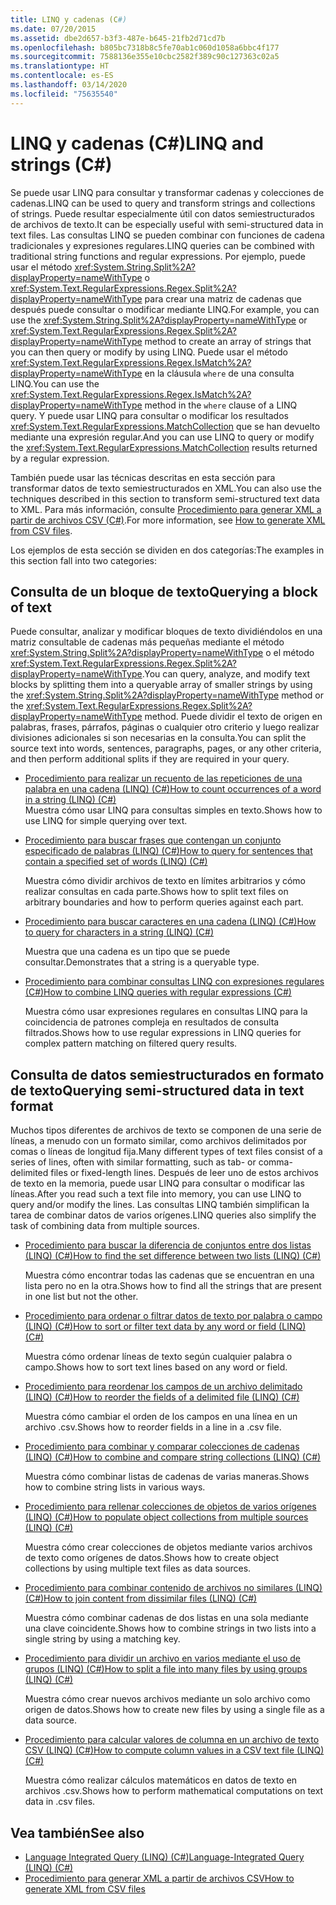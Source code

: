 ```yaml
---
title: LINQ y cadenas (C#)
ms.date: 07/20/2015
ms.assetid: dbe2d657-b3f3-487e-b645-21fb2d71cd7b
ms.openlocfilehash: b805bc7318b8c5fe70ab1c060d1058a6bbc4f177
ms.sourcegitcommit: 7588136e355e10cbc2582f389c90c127363c02a5
ms.translationtype: HT
ms.contentlocale: es-ES
ms.lasthandoff: 03/14/2020
ms.locfileid: "75635540"
---
```

# <a name="linq-and-strings-c"></a><span data-ttu-id="1ba28-102">LINQ y cadenas (C#)</span><span class="sxs-lookup"><span data-stu-id="1ba28-102">LINQ and strings (C#)</span></span>

<span data-ttu-id="1ba28-103">Se puede usar LINQ para consultar y transformar cadenas y colecciones de cadenas.</span><span class="sxs-lookup"><span data-stu-id="1ba28-103">LINQ can be used to query and transform strings and collections of strings.</span></span> <span data-ttu-id="1ba28-104">Puede resultar especialmente útil con datos semiestructurados de archivos de texto.</span><span class="sxs-lookup"><span data-stu-id="1ba28-104">It can be especially useful with semi-structured data in text files.</span></span> <span data-ttu-id="1ba28-105">Las consultas LINQ se pueden combinar con funciones de cadena tradicionales y expresiones regulares.</span><span class="sxs-lookup"><span data-stu-id="1ba28-105">LINQ queries can be combined with traditional string functions and regular expressions.</span></span> <span data-ttu-id="1ba28-106">Por ejemplo, puede usar el método <xref:System.String.Split%2A?displayProperty=nameWithType> o <xref:System.Text.RegularExpressions.Regex.Split%2A?displayProperty=nameWithType> para crear una matriz de cadenas que después puede consultar o modificar mediante LINQ.</span><span class="sxs-lookup"><span data-stu-id="1ba28-106">For example, you can use the <xref:System.String.Split%2A?displayProperty=nameWithType> or <xref:System.Text.RegularExpressions.Regex.Split%2A?displayProperty=nameWithType> method to create an array of strings that you can then query or modify by using LINQ.</span></span> <span data-ttu-id="1ba28-107">Puede usar el método <xref:System.Text.RegularExpressions.Regex.IsMatch%2A?displayProperty=nameWithType> en la cláusula `where` de una consulta LINQ.</span><span class="sxs-lookup"><span data-stu-id="1ba28-107">You can use the <xref:System.Text.RegularExpressions.Regex.IsMatch%2A?displayProperty=nameWithType> method in the `where` clause of a LINQ query.</span></span> <span data-ttu-id="1ba28-108">Y puede usar LINQ para consultar o modificar los resultados <xref:System.Text.RegularExpressions.MatchCollection> que se han devuelto mediante una expresión regular.</span><span class="sxs-lookup"><span data-stu-id="1ba28-108">And you can use LINQ to query or modify the <xref:System.Text.RegularExpressions.MatchCollection> results returned by a regular expression.</span></span>

<span data-ttu-id="1ba28-109">También puede usar las técnicas descritas en esta sección para transformar datos de texto semiestructurados en XML.</span><span class="sxs-lookup"><span data-stu-id="1ba28-109">You can also use the techniques described in this section to transform semi-structured text data to XML.</span></span> <span data-ttu-id="1ba28-110">Para más información, consulte [Procedimiento para generar XML a partir de archivos CSV (C#)](how-to-generate-xml-from-csv-files.md).</span><span class="sxs-lookup"><span data-stu-id="1ba28-110">For more information, see [How to generate XML from CSV files](how-to-generate-xml-from-csv-files.md).</span></span>

<span data-ttu-id="1ba28-111">Los ejemplos de esta sección se dividen en dos categorías:</span><span class="sxs-lookup"><span data-stu-id="1ba28-111">The examples in this section fall into two categories:</span></span>

## <a name="querying-a-block-of-text"></a><span data-ttu-id="1ba28-112">Consulta de un bloque de texto</span><span class="sxs-lookup"><span data-stu-id="1ba28-112">Querying a block of text</span></span>

<span data-ttu-id="1ba28-113">Puede consultar, analizar y modificar bloques de texto dividiéndolos en una matriz consultable de cadenas más pequeñas mediante el método <xref:System.String.Split%2A?displayProperty=nameWithType> o el método <xref:System.Text.RegularExpressions.Regex.Split%2A?displayProperty=nameWithType>.</span><span class="sxs-lookup"><span data-stu-id="1ba28-113">You can query, analyze, and modify text blocks by splitting them into a queryable array of smaller strings by using the <xref:System.String.Split%2A?displayProperty=nameWithType> method or the <xref:System.Text.RegularExpressions.Regex.Split%2A?displayProperty=nameWithType> method.</span></span> <span data-ttu-id="1ba28-114">Puede dividir el texto de origen en palabras, frases, párrafos, páginas o cualquier otro criterio y luego realizar divisiones adicionales si son necesarias en la consulta.</span><span class="sxs-lookup"><span data-stu-id="1ba28-114">You can split the source text into words, sentences, paragraphs, pages, or any other criteria, and then perform additional splits if they are required in your query.</span></span>

- [<span data-ttu-id="1ba28-115">Procedimiento para realizar un recuento de las repeticiones de una palabra en una cadena (LINQ) (C#)</span><span class="sxs-lookup"><span data-stu-id="1ba28-115">How to count occurrences of a word in a string (LINQ) (C#)</span></span>](how-to-count-occurrences-of-a-word-in-a-string-linq.md)  
  <span data-ttu-id="1ba28-116">Muestra cómo usar LINQ para consultas simples en texto.</span><span class="sxs-lookup"><span data-stu-id="1ba28-116">Shows how to use LINQ for simple querying over text.</span></span>

- [<span data-ttu-id="1ba28-117">Procedimiento para buscar frases que contengan un conjunto especificado de palabras (LINQ) (C#)</span><span class="sxs-lookup"><span data-stu-id="1ba28-117">How to query for sentences that contain a specified set of words (LINQ) (C#)</span></span>](how-to-query-for-sentences-that-contain-a-specified-set-of-words-linq.md)

  <span data-ttu-id="1ba28-118">Muestra cómo dividir archivos de texto en límites arbitrarios y cómo realizar consultas en cada parte.</span><span class="sxs-lookup"><span data-stu-id="1ba28-118">Shows how to split text files on arbitrary boundaries and how to perform queries against each part.</span></span>

- [<span data-ttu-id="1ba28-119">Procedimiento para buscar caracteres en una cadena (LINQ) (C#)</span><span class="sxs-lookup"><span data-stu-id="1ba28-119">How to query for characters in a string (LINQ) (C#)</span></span>](how-to-query-for-characters-in-a-string-linq.md)

  <span data-ttu-id="1ba28-120">Muestra que una cadena es un tipo que se puede consultar.</span><span class="sxs-lookup"><span data-stu-id="1ba28-120">Demonstrates that a string is a queryable type.</span></span>

- [<span data-ttu-id="1ba28-121">Procedimiento para combinar consultas LINQ con expresiones regulares (C#)</span><span class="sxs-lookup"><span data-stu-id="1ba28-121">How to combine LINQ queries with regular expressions (C#)</span></span>](how-to-combine-linq-queries-with-regular-expressions.md)

  <span data-ttu-id="1ba28-122">Muestra cómo usar expresiones regulares en consultas LINQ para la coincidencia de patrones compleja en resultados de consulta filtrados.</span><span class="sxs-lookup"><span data-stu-id="1ba28-122">Shows how to use regular expressions in LINQ queries for complex pattern matching on filtered query results.</span></span>

## <a name="querying-semi-structured-data-in-text-format"></a><span data-ttu-id="1ba28-123">Consulta de datos semiestructurados en formato de texto</span><span class="sxs-lookup"><span data-stu-id="1ba28-123">Querying semi-structured data in text format</span></span>

<span data-ttu-id="1ba28-124">Muchos tipos diferentes de archivos de texto se componen de una serie de líneas, a menudo con un formato similar, como archivos delimitados por comas o líneas de longitud fija.</span><span class="sxs-lookup"><span data-stu-id="1ba28-124">Many different types of text files consist of a series of lines, often with similar formatting, such as tab- or comma-delimited files or fixed-length lines.</span></span> <span data-ttu-id="1ba28-125">Después de leer uno de estos archivos de texto en la memoria, puede usar LINQ para consultar o modificar las líneas.</span><span class="sxs-lookup"><span data-stu-id="1ba28-125">After you read such a text file into memory, you can use LINQ to query and/or modify the lines.</span></span> <span data-ttu-id="1ba28-126">Las consultas LINQ también simplifican la tarea de combinar datos de varios orígenes.</span><span class="sxs-lookup"><span data-stu-id="1ba28-126">LINQ queries also simplify the task of combining data from multiple sources.</span></span>

- [<span data-ttu-id="1ba28-127">Procedimiento para buscar la diferencia de conjuntos entre dos listas (LINQ) (C#)</span><span class="sxs-lookup"><span data-stu-id="1ba28-127">How to find the set difference between two lists (LINQ) (C#)</span></span>](how-to-find-the-set-difference-between-two-lists-linq.md)

  <span data-ttu-id="1ba28-128">Muestra cómo encontrar todas las cadenas que se encuentran en una lista pero no en la otra.</span><span class="sxs-lookup"><span data-stu-id="1ba28-128">Shows how to find all the strings that are present in one list but not the other.</span></span>

- [<span data-ttu-id="1ba28-129">Procedimiento para ordenar o filtrar datos de texto por palabra o campo (LINQ) (C#)</span><span class="sxs-lookup"><span data-stu-id="1ba28-129">How to sort or filter text data by any word or field (LINQ) (C#)</span></span>](how-to-sort-or-filter-text-data-by-any-word-or-field-linq.md)

  <span data-ttu-id="1ba28-130">Muestra cómo ordenar líneas de texto según cualquier palabra o campo.</span><span class="sxs-lookup"><span data-stu-id="1ba28-130">Shows how to sort text lines based on any word or field.</span></span>

- [<span data-ttu-id="1ba28-131">Procedimiento para reordenar los campos de un archivo delimitado (LINQ) (C#)</span><span class="sxs-lookup"><span data-stu-id="1ba28-131">How to reorder the fields of a delimited file (LINQ) (C#)</span></span>](how-to-reorder-the-fields-of-a-delimited-file-linq.md)

  <span data-ttu-id="1ba28-132">Muestra cómo cambiar el orden de los campos en una línea en un archivo .csv.</span><span class="sxs-lookup"><span data-stu-id="1ba28-132">Shows how to reorder fields in a line in a .csv file.</span></span>

- [<span data-ttu-id="1ba28-133">Procedimiento para combinar y comparar colecciones de cadenas (LINQ) (C#)</span><span class="sxs-lookup"><span data-stu-id="1ba28-133">How to combine and compare string collections (LINQ) (C#)</span></span>](how-to-combine-and-compare-string-collections-linq.md)

  <span data-ttu-id="1ba28-134">Muestra cómo combinar listas de cadenas de varias maneras.</span><span class="sxs-lookup"><span data-stu-id="1ba28-134">Shows how to combine string lists in various ways.</span></span>

- [<span data-ttu-id="1ba28-135">Procedimiento para rellenar colecciones de objetos de varios orígenes (LINQ) (C#)</span><span class="sxs-lookup"><span data-stu-id="1ba28-135">How to populate object collections from multiple sources (LINQ) (C#)</span></span>](how-to-populate-object-collections-from-multiple-sources-linq.md)

  <span data-ttu-id="1ba28-136">Muestra cómo crear colecciones de objetos mediante varios archivos de texto como orígenes de datos.</span><span class="sxs-lookup"><span data-stu-id="1ba28-136">Shows how to create object collections by using multiple text files as data sources.</span></span>

- [<span data-ttu-id="1ba28-137">Procedimiento para combinar contenido de archivos no similares (LINQ) (C#)</span><span class="sxs-lookup"><span data-stu-id="1ba28-137">How to join content from dissimilar files (LINQ) (C#)</span></span>](how-to-join-content-from-dissimilar-files-linq.md)
  
  <span data-ttu-id="1ba28-138">Muestra cómo combinar cadenas de dos listas en una sola mediante una clave coincidente.</span><span class="sxs-lookup"><span data-stu-id="1ba28-138">Shows how to combine strings in two lists into a single string by using a matching key.</span></span>

- [<span data-ttu-id="1ba28-139">Procedimiento para dividir un archivo en varios mediante el uso de grupos (LINQ) (C#)</span><span class="sxs-lookup"><span data-stu-id="1ba28-139">How to split a file into many files by using groups (LINQ) (C#)</span></span>](how-to-split-a-file-into-many-files-by-using-groups-linq.md)
  
  <span data-ttu-id="1ba28-140">Muestra cómo crear nuevos archivos mediante un solo archivo como origen de datos.</span><span class="sxs-lookup"><span data-stu-id="1ba28-140">Shows how to create new files by using a single file as a data source.</span></span>

- [<span data-ttu-id="1ba28-141">Procedimiento para calcular valores de columna en un archivo de texto CSV (LINQ) (C#)</span><span class="sxs-lookup"><span data-stu-id="1ba28-141">How to compute column values in a CSV text file (LINQ) (C#)</span></span>](how-to-compute-column-values-in-a-csv-text-file-linq.md)
  
  <span data-ttu-id="1ba28-142">Muestra cómo realizar cálculos matemáticos en datos de texto en archivos .csv.</span><span class="sxs-lookup"><span data-stu-id="1ba28-142">Shows how to perform mathematical computations on text data in .csv files.</span></span>

## <a name="see-also"></a><span data-ttu-id="1ba28-143">Vea también</span><span class="sxs-lookup"><span data-stu-id="1ba28-143">See also</span></span>

- [<span data-ttu-id="1ba28-144">Language Integrated Query (LINQ) (C#)</span><span class="sxs-lookup"><span data-stu-id="1ba28-144">Language-Integrated Query (LINQ) (C#)</span></span>](index.md)
- [<span data-ttu-id="1ba28-145">Procedimiento para generar XML a partir de archivos CSV</span><span class="sxs-lookup"><span data-stu-id="1ba28-145">How to generate XML from CSV files</span></span>](how-to-generate-xml-from-csv-files.md)
